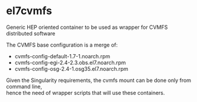 # el7cvmfs
Generic HEP oriented container to be used as wrapper for CVMFS distributed software

The CVMFS base configuration is a merge of:   
* cvmfs-config-default-1.7-1.noarch.rpm
* cvmfs-config-egi-2.4-2.3.obs.el7.noarch.rpm
* cvmfs-config-osg-2.4-1.osg35.el7.noarch.rpm
   

Given the Singularity requirements, the cvmfs mount can be done only from command line,   
hence the need of wrapper scripts that will use these containers.   

